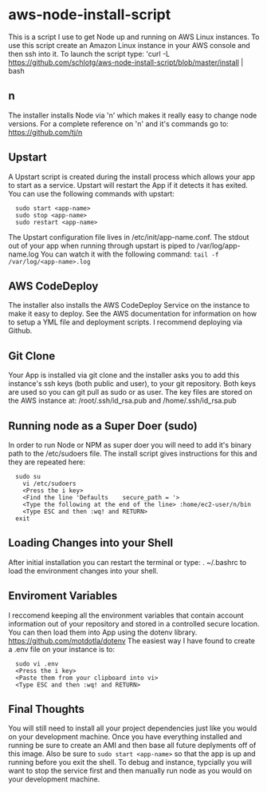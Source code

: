 # aws-node-install-script
This is a script I use to get Node up and running on AWS Linux instances. To use this script create an Amazon Linux instance in your AWS console and then ssh into it. To launch the script type: 'curl -L https://github.com/schlotg/aws-node-install-script/blob/master/install | bash

## n
The installer installs Node via 'n' which makes it really easy to change node versions. For a complete reference on 'n' and it's commands go to: https://github.com/tj/n

## Upstart
A Upstart script is created during the install process which allows your app to start as a service. Upstart will restart the App if it detects it has exited. You can use the following commands with upstart: 
```
  sudo start <app-name>
  sudo stop <app-name>
  sudo restart <app-name>
```  
The Upstart configuration file lives in /etc/init/app-name.conf. The stdout out of your app when running through upstart is piped to /var/log/app-name.log You can watch it with the following command: ```tail -f /var/log/<app-name>.log```

## AWS CodeDeploy
The installer also installs the AWS CodeDeploy Service on the instance to make it easy to deploy. See the AWS documentation for information on how to setup a YML file and deployment scripts. I recommend deploying via Github.

## Git Clone
Your App is installed via git clone and the installer asks you to add this instance's ssh keys 
(both public and user), to your git repository. Both keys are used so you can git pull as sudo or as user. The key files are stored on the AWS instance at: /root/.ssh/id_rsa.pub and /home/.ssh/id_rsa.pub

## Running node as a Super Doer (sudo)
In order to run Node or NPM as super doer you will need to add it's binary path to the /etc/sudoers file. The install script gives instructions for this and they are repeated here:
```
  sudo su
    vi /etc/sudoers
    <Press the i key>
    <Find the line 'Defaults    secure_path = '>
    <Type the following at the end of the line> :home/ec2-user/n/bin
    <Type ESC and then :wq! and RETURN>
  exit
```
## Loading Changes into your Shell
After initial installation you can restart the terminal or type: 
  . ~/.bashrc
to load the environment changes into your shell.

## Enviroment Variables
I reccomend keeping all the environment variables that contain account information out of your repository and stored in a controlled secure location. You can then load them into App using the dotenv library. https://github.com/motdotla/dotenv The easiest way I have found to create a .env file on your instance is to:
```
  sudo vi .env
  <Press the i key>
  <Paste them from your clipboard into vi>
  <Type ESC and then :wq! and RETURN>
```

## Final Thoughts
You will still need to install all your project dependencies just like you would on your development machine. Once you have everything installed and running be sure to create an AMI and then base all future deplyments off of this image. Also be sure to ```sudo start <app-name>``` so that the app is up and running before you exit the shell. To debug and instance, typcially you will want to stop the service first and then manually run node as you would on your development machine.
